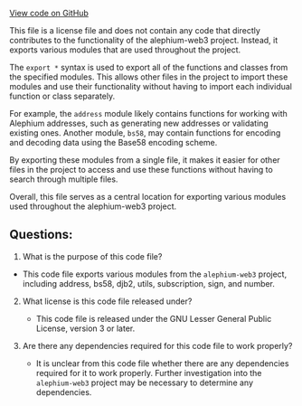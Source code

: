 [View code on GitHub](https://github.com/alephium/alephium-web3/packages/web3/src/utils/index.ts)

This file is a license file and does not contain any code that directly contributes to the functionality of the alephium-web3 project. Instead, it exports various modules that are used throughout the project. 

The `export *` syntax is used to export all of the functions and classes from the specified modules. This allows other files in the project to import these modules and use their functionality without having to import each individual function or class separately. 

For example, the `address` module likely contains functions for working with Alephium addresses, such as generating new addresses or validating existing ones. Another module, `bs58`, may contain functions for encoding and decoding data using the Base58 encoding scheme. 

By exporting these modules from a single file, it makes it easier for other files in the project to access and use these functions without having to search through multiple files. 

Overall, this file serves as a central location for exporting various modules used throughout the alephium-web3 project.
## Questions: 
 1. What is the purpose of this code file?
   - This code file exports various modules from the `alephium-web3` project, including address, bs58, djb2, utils, subscription, sign, and number.

2. What license is this code file released under?
   - This code file is released under the GNU Lesser General Public License, version 3 or later.

3. Are there any dependencies required for this code file to work properly?
   - It is unclear from this code file whether there are any dependencies required for it to work properly. Further investigation into the `alephium-web3` project may be necessary to determine any dependencies.